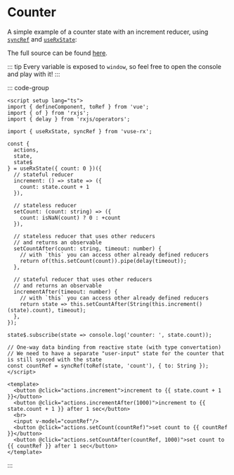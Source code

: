 # Counter

A simple example of a counter state with an increment reducer, using [`syncRef`](/api/refs#syncref) and [`useRxState`](/api/use-rx-state):

<ClientOnly>
  <CounterDemo/>
</ClientOnly>

The full source can be found [here](https://github.com/Raiondesu/vuse-rx/blob/main/docs/.vitepress/theme/recipes/counter.vue).

::: tip
Every variable is exposed to `window`, so feel free to open the console and play with it!
:::

::: code-group
```vue [counter.vue]
<script setup lang="ts">
import { defineComponent, toRef } from 'vue';
import { of } from 'rxjs';
import { delay } from 'rxjs/operators';

import { useRxState, syncRef } from 'vuse-rx';

const {
  actions,
  state,
  state$
} = useRxState({ count: 0 })({
  // stateful reducer
  increment: () => state => ({
    count: state.count + 1
  }),

  // stateless reducer
  setCount: (count: string) => ({
    count: isNaN(count) ? 0 : +count
  }),

  // stateless reducer that uses other reducers
  // and returns an observable
  setCountAfter(count: string, timeout: number) {
    // with `this` you can access other already defined reducers
    return of(this.setCount(count)).pipe(delay(timeout));
  },

  // stateful reducer that uses other reducers
  // and returns an observable
  incrementAfter(timeout: number) {
    // with `this` you can access other already defined reducers
    return state => this.setCountAfter(String(this.increment()(state).count), timeout);
  },
});

state$.subscribe(state => console.log('counter: ', state.count));

// One-way data binding from reactive state (with type convertation)
// We need to have a separate "user-input" state for the counter that is still synced with the state
const countRef = syncRef(toRef(state, 'count'), { to: String });
</script>

<template>
  <button @click="actions.increment">increment to {{ state.count + 1 }}</button>
  <button @click="actions.incrementAfter(1000)">increment to {{ state.count + 1 }} after 1 sec</button>
  <br>
  <input v-model="countRef"/>
  <button @click="actions.setCount(countRef)">set count to {{ countRef }}</button>
  <button @click="actions.setCountAfter(countRef, 1000)">set count to {{ countRef }} after 1 sec</button>
</template>
```
:::
